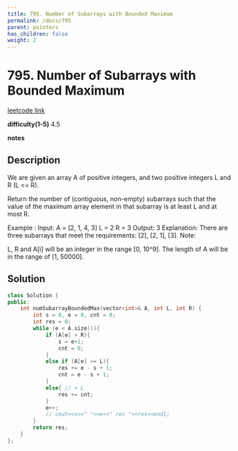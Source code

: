 ```yaml
---
title: 795. Number of Subarrays with Bounded Maximum
permalink: /docs/795
parent: pointers
has_children: false
weight: 2
---
```

# 795. Number of Subarrays with Bounded Maximum

[leetcode link](https://leetcode.com/problems/number-of-subarrays-with-bounded-maximum/)

**difficulty(1-5)** 
4.5

**notes**   


## Description

We are given an array A of positive integers, and two positive integers L and R (L <= R).

Return the number of (contiguous, non-empty) subarrays such that the value of the maximum array element in that subarray is at least L and at most R.

Example :
Input: 
A = [2, 1, 4, 3]
L = 2
R = 3
Output: 3
Explanation: There are three subarrays that meet the requirements: [2], [2, 1], [3].
Note:

L, R  and A[i] will be an integer in the range [0, 10^9].
The length of A will be in the range of [1, 50000].

## Solution

```c++
class Solution {
public:
    int numSubarrayBoundedMax(vector<int>& A, int L, int R) {
        int s = 0, e = 0, cnt = 0;
        int res = 0;
        while (e < A.size()){
            if (A[e] > R){
                s = e+1;
                cnt = 0;
            }
            else if (A[e] >= L){
                res += e - s + 1;
                cnt = e - s + 1;
            }
            else{ // < L
                res += cnt;
            }
            e++;
            // cout<<s<<" "<<e<<" res "<<res<<endl;
        }
        return res;
    }
};
```

<!-- 
Default label
{: .label }

Blue label
{: .label .label-blue }

Stable
{: .label .label-green }

New release
{: .label .label-purple }

Coming soon
{: .label .label-yellow }

Deprecated
{: .label .label-red } -->

